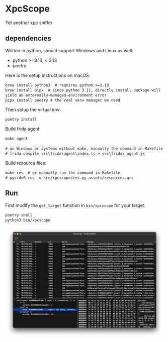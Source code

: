 # XpcScope

Yet another xpc sniffer

## dependencies

Written in python, should support Windows and Linux as well.

* python >=3.10, < 3.13
* poetry

Here is the setup instructions on macOS.

```
brew install python3  # requires python >=3.10
brew install pipx  # since python 3.11, directly install package will yield an externally-managed-environment error
pipx install poetry # the real venv manager we need
```

Then setup the virtual env:

```
poetry install
```

Build frida agent:

```
make agent

# on Windows or systems without make, manually the command in Makefile
# frida-compile src\frida\agent\index.ts > src\frida\_agent.js
```

Build resource files:

```
make res  # or manually run the command in Makefile
# pyside6-rcc -o src/xpcscope/res.py assets/resources.qrc
```

## Run

First modify the `get_target` function in `bin/xpcscope` for your target.

```
poetry shell
python3 bin/xpcscope
```

![screenshot](assets/screenshot.png)
